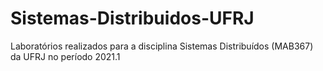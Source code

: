 # Sistemas-Distribuidos-UFRJ
Laboratórios realizados para a disciplina Sistemas Distribuídos (MAB367) da UFRJ no período 2021.1
